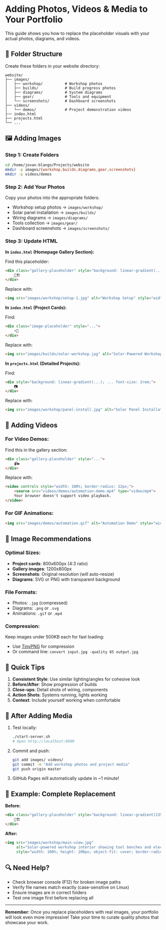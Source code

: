 # Adding Photos, Videos & Media to Your Portfolio

This guide shows you how to replace the placeholder visuals with your actual photos, diagrams, and videos.

## 📁 Folder Structure

Create these folders in your website directory:

```
website/
├── images/
│   ├── workshop/          # Workshop photos
│   ├── builds/            # Build progress photos
│   ├── diagrams/          # System diagrams
│   ├── gear/              # Tools and equipment
│   └── screenshots/       # Dashboard screenshots
├── videos/
│   └── demos/             # Project demonstration videos
├── index.html
├── projects.html
└── ...
```

## 🖼️ Adding Images

### Step 1: Create Folders
```bash
cd /home/jovan-blango/Projects/website
mkdir -p images/{workshop,builds,diagrams,gear,screenshots}
mkdir -p videos/demos
```

### Step 2: Add Your Photos
Copy your photos into the appropriate folders:
- Workshop setup photos → `images/workshop/`
- Solar panel installation → `images/builds/`
- Wiring diagrams → `images/diagrams/`
- Tools collection → `images/gear/`
- Dashboard screenshots → `images/screenshots/`

### Step 3: Update HTML

**In `index.html` (Homepage Gallery Section):**

Find this placeholder:
```html
<div class="gallery-placeholder" style="background: linear-gradient(...); ...">
    🔧🏗️
</div>
```

Replace with:
```html
<img src="images/workshop/setup-1.jpg" alt="Workshop Setup" style="width: 100%; height: 200px; object-fit: cover; border-radius: 12px;">
```

**In `index.html` (Project Cards):**

Find:
```html
<div class="image-placeholder" style="...">
    ⚡🔆
</div>
```

Replace with:
```html
<img src="images/builds/solar-workshop.jpg" alt="Solar-Powered Workshop" style="width: 100%; height: 100%; object-fit: cover;">
```

**In `projects.html` (Detailed Projects):**

Find:
```html
<div style="background: linear-gradient(...); ... font-size: 2rem;">
    📷
</div>
```

Replace with:
```html
<img src="images/workshop/panel-install.jpg" alt="Solar Panel Installation" style="width: 100%; height: 150px; object-fit: cover; border-radius: 12px;">
```

## 🎥 Adding Videos

### For Video Demos:

Find this in the gallery section:
```html
<div class="gallery-placeholder" style="...">
    📹▶️
</div>
```

Replace with:
```html
<video controls style="width: 100%; border-radius: 12px;">
    <source src="videos/demos/automation-demo.mp4" type="video/mp4">
    Your browser doesn't support video playback.
</video>
```

### For GIF Animations:
```html
<img src="images/demos/automation.gif" alt="Automation Demo" style="width: 100%; border-radius: 12px;">
```

## 📐 Image Recommendations

### Optimal Sizes:
- **Project cards**: 800x600px (4:3 ratio)
- **Gallery images**: 1200x800px
- **Screenshots**: Original resolution (will auto-resize)
- **Diagrams**: SVG or PNG with transparent background

### File Formats:
- Photos: `.jpg` (compressed)
- Diagrams: `.png` or `.svg`
- Animations: `.gif` or `.mp4`

### Compression:
Keep images under 500KB each for fast loading:
- Use [TinyPNG](https://tinypng.com/) for compression
- Or command line: `convert input.jpg -quality 85 output.jpg`

## 🎨 Quick Tips

1. **Consistent Style**: Use similar lighting/angles for cohesive look
2. **Before/After**: Show progression of builds
3. **Close-ups**: Detail shots of wiring, components
4. **Action Shots**: Systems running, lights working
5. **Context**: Include yourself working when comfortable

## 🚀 After Adding Media

1. Test locally:
   ```bash
   ./start-server.sh
   # Open http://localhost:8000
   ```

2. Commit and push:
   ```bash
   git add images/ videos/
   git commit -m "Add workshop photos and project media"
   git push origin master
   ```

3. GitHub Pages will automatically update in ~1 minute!

## 📝 Example: Complete Replacement

**Before:**
```html
<div class="gallery-placeholder" style="background: linear-gradient(135deg, #667eea 0%, #764ba2 100%); border-radius: 12px; height: 200px; display: flex; align-items: center; justify-content: center; margin-bottom: 1rem; font-size: 3rem;">
    🔧🏗️
</div>
```

**After:**
```html
<img src="images/workshop/main-view.jpg" 
     alt="Solar-powered workshop interior showing tool benches and electrical panels" 
     style="width: 100%; height: 200px; object-fit: cover; border-radius: 12px; margin-bottom: 1rem;">
```

## 🔍 Need Help?

- Check browser console (F12) for broken image paths
- Verify file names match exactly (case-sensitive on Linux)
- Ensure images are in correct folders
- Test one image first before replacing all

---

**Remember**: Once you replace placeholders with real images, your portfolio will look even more impressive! Take your time to curate quality photos that showcase your work.
